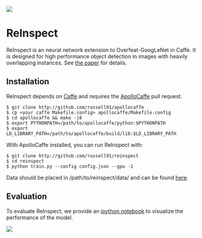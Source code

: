 <img src=http://russellsstewart.com/s/ReInspect_output.jpg></img>

# ReInspect
ReInspect is an neural network extension to Overfeat-GoogLeNet in Caffe.
It is designed for high performance object detection in images with heavily overlapping instances.
See <a href="http://arxiv.org/abs/1506.04878" target="_blank">the paper</a> for details.

## Installation
ReInspect depends on <a href="http://github.com/bvlc/caffe" target="_blank">Caffe</a> and requires
the <a href="http://apollocaffe.com">ApolloCaffe</a> pull request. 

    $ git clone http://github.com/russell91/apollocaffe
    $ cp <your caffe Makefile.config> apollocaffe/Makefile.config
    $ cd apollocaffe && make -j8
    $ export PYTHONPATH=/path/to/apollocaffe/python:$PYTHONPATH
    $ export LD_LIBRARY_PATH=/path/to/apollocaffe/build/lib:$LD_LIBRARY_PATH
    
With ApolloCaffe installed, you can run ReInspect with:

    $ git clone http://github.com/russell91/reinspect
    $ cd reinspect
    $ python train.py --config config.json --gpu -1

Data should be placed in /path/to/reinspect/data/ and can be found <a href="http://datasets.d2.mpi-inf.mpg.de/brainwash/brainwash.tar">here</a>.

## Evaluation
To evaluate ReInspect, we provide an <a href="https://github.com/Russell91/ReInspect/blob/master/evaluation_reinspect.ipynb" target="_blank">ipython notebook</a>
to visualize the performance of the model. 

<img src=http://russellsstewart.com/s/ReInspect.jpg></img>

